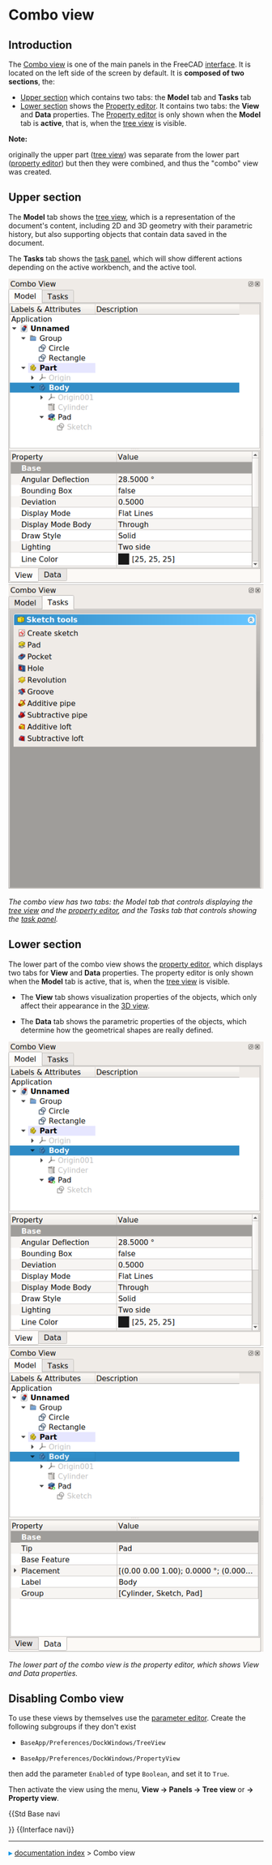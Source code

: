 # Combo view
## Introduction

The [Combo view](combo_view.md) is one of the main panels in the FreeCAD [interface](interface.md). It is located on the left side of the screen by default. It is **composed of two sections**, the:

-   [Upper section](#Upper_section.md) which contains two tabs: the **Model** tab and **Tasks** tab
-   [Lower section](#Lower_section.md) shows the [Property editor](property_editor.md). It contains two tabs: the **View** and **Data** properties. The [Property editor](property_editor.md) is only shown when the **Model** tab is **active**, that is, when the [tree view](tree_view.md) is visible.


**Note:**

originally the upper part ([tree view](tree_view.md)) was separate from the lower part ([property editor](property_editor.md)) but then they were combined, and thus the \"combo\" view was created.

## Upper section 

The **Model** tab shows the [tree view](tree_view.md), which is a representation of the document\'s content, including 2D and 3D geometry with their parametric history, but also supporting objects that contain data saved in the document.

The **Tasks** tab shows the [task panel](task_panel.md), which will show different actions depending on the active workbench, and the active tool.

<img alt="" src=images/FreeCAD_Combo_view_Tree_View_properties.png  style="width:" height="600px;"> <img alt="" src=images/FreeCAD_Combo_view_Task_panel.png  style="width:" height="600px;">



*The combo view has two tabs: the Model tab that controls displaying the [tree view](tree_view.md) and the [property editor](property_editor.md), and the Tasks tab that controls showing the [task panel](task_panel.md).*

## Lower section 

The lower part of the combo view shows the [property editor](property_editor.md), which displays two tabs for **View** and **Data** properties. The property editor is only shown when the **Model** tab is active, that is, when the [tree view](tree_view.md) is visible.

-   The **View** tab shows visualization properties of the objects, which only affect their appearance in the [3D view](3D_view.md).

-   The **Data** tab shows the parametric properties of the objects, which determine how the geometrical shapes are really defined.

<img alt="" src=images/FreeCAD_Combo_view_Tree_View_properties.png  style="width:" height="600px;"> <img alt="" src=images/FreeCAD_Combo_view_Tree_Data_properties.png  style="width:" height="600px;">



*The lower part of the combo view is the property editor, which shows View and Data properties.*

## Disabling Combo view 

To use these views by themselves use the [parameter editor](Std_DlgParameter.md). Create the following subgroups if they don\'t exist

-    `BaseApp/Preferences/DockWindows/TreeView`
    

-    `BaseApp/Preferences/DockWindows/PropertyView`
    

then add the parameter `Enabled` of type `Boolean`, and set it to `True`.

Then activate the view using the menu, **View → Panels → Tree view** or **→ Property view**.




{{Std Base navi

}} {{Interface navi}}



---
![](images/Right_arrow.png) [documentation index](../README.md) > Combo view
